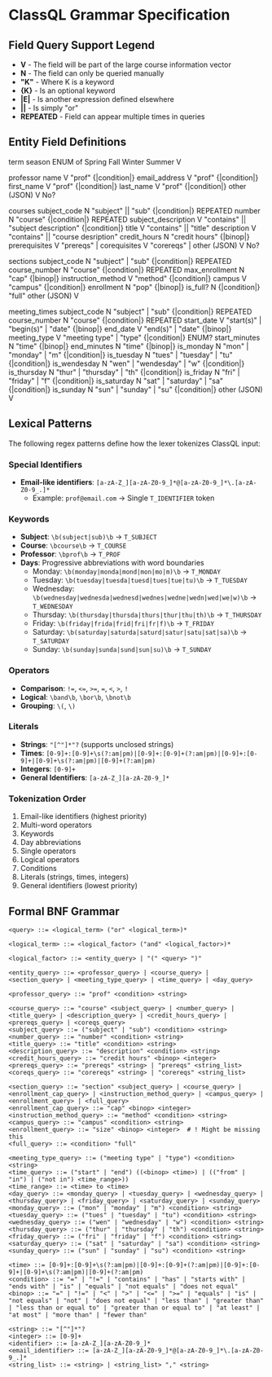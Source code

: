 # ClassQL Grammar Specification

## Field Query Support Legend

- **V** - The field will be part of the large course information vector
- **N** - The field can only be queried manually  
- **"K"** - Where K is a keyword
- **{K}** - Is an optional keyword
- **|E|** - Is another expression defined elsewhere
- **||** - Is simply "or"
- **REPEATED** - Field can appear multiple times in queries

## Entity Field Definitions

term
    season ENUM of Spring Fall Winter Summer V

professor
    name                    V           "prof" {|condition|} <str>
    email_address           V           "prof" {|condition|} <str>
    first_name              V           "prof" {|condition|} <str>
    last_name               V           "prof" {|condition|} <str>
    other (JSON)            V            No?

courses
    subject_code            N           "subject" || "sub" {|condition|} <str> REPEATED
    number                  N           "course" {|condition|} <str>           REPEATED
    subject_description     V           "contains" || "subject description" {|condition|} <str>
    title                   V           "contains" || "title" <str>
    description             V           "contains" || "course desription" <str>
    credit_hours            N           "credit hours" {|binop|} <int>
    prerequisites           V           "prereqs" <str> | <strs>
    corequisites            V           "corereqs" <str> | <strs>
    other (JSON)            V            No?

sections
    subject_code            N           "subject" | "sub" {|condition|} <str> REPEATED
    course_number           N           "course" {|condition|} <str>          REPEATED
    max_enrollment          N           "cap" {|binop|} <int>
    instruction_method      V           "method" {|condition|} <str>
    campus                  V           "campus" {|condition|} <str>
    enrollment              N           "pop" {|binop|} <int>
    is_full? <custom>       N           {|condition|} "full"
    other (JSON)            V

meeting_times
    subject_code            N           "subject" | "sub" {|condition|} <str> REPEATED
    course_number           N           "course" {|condition|} <str>          REPEATED
    start_date              V           "start(s)" | "begin(s)" | "date" {|binop|} <str>
    end_date                V           "end(s)" | "date" {|binop|} <str>
    meeting_type            V           "meeting type" | "type" {|condition|} <str> ENUM?
    start_minutes           N           "time" {|binop|} <str>
    end_minutes             N           "time" {|binop|} <str>
    is_monday               N           "mon" | "monday" | "m" {|condition|} <str>
    is_tuesday              N           "tues" | "tuesday" | "tu" {|condition|} <str>
    is_wendesday            N           "wen" | "wendesday" | "w" {|condition|} <str>
    is_thursday             N           "thur" | "thursday" | "th" {|condition|} <str>
    is_friday               N           "fri" | "friday" | "f" {|condition|} <str>
    is_saturday             N           "sat" | "saturday" | "sa" {|condition|} <str>
    is_sunday               N           "sun" | "sunday" | "su" {|condition|} <str>
    other (JSON)            V

## Lexical Patterns

The following regex patterns define how the lexer tokenizes ClassQL input:

### Special Identifiers
- **Email-like identifiers**: `[a-zA-Z_][a-zA-Z0-9_]*@[a-zA-Z0-9_]*\.[a-zA-Z0-9_.]*`
  - Example: `prof@email.com` → Single `T_IDENTIFIER` token

### Keywords
- **Subject**: `\b(subject|sub)\b` → `T_SUBJECT`
- **Course**: `\bcourse\b` → `T_COURSE` 
- **Professor**: `\bprof\b` → `T_PROF`
- **Days**: Progressive abbreviations with word boundaries
  - Monday: `\b(monday|monda|mond|mon|mo|m)\b` → `T_MONDAY`
  - Tuesday: `\b(tuesday|tuesda|tuesd|tues|tue|tu)\b` → `T_TUESDAY`
  - Wednesday: `\b(wednesday|wednesda|wednesd|wednes|wedne|wedn|wed|we|w)\b` → `T_WEDNESDAY`
  - Thursday: `\b(thursday|thursda|thurs|thur|thu|th)\b` → `T_THURSDAY`
  - Friday: `\b(friday|frida|frid|fri|fr|f)\b` → `T_FRIDAY`
  - Saturday: `\b(saturday|saturda|saturd|satur|satu|sat|sa)\b` → `T_SATURDAY`
  - Sunday: `\b(sunday|sunda|sund|sun|su)\b` → `T_SUNDAY`

### Operators
- **Comparison**: `!=`, `<=`, `>=`, `=`, `<`, `>`, `!`
- **Logical**: `\band\b`, `\bor\b`, `\bnot\b`
- **Grouping**: `\(`, `\)`

### Literals
- **Strings**: `"[^"]*"?` (supports unclosed strings)
- **Times**: `[0-9]+:[0-9]+\s(?:am|pm)|[0-9]+:[0-9]+(?:am|pm)|[0-9]+:[0-9]+|[0-9]+\s(?:am|pm)|[0-9]+(?:am|pm)`
- **Integers**: `[0-9]+`
- **General Identifiers**: `[a-zA-Z_][a-zA-Z0-9_]*`

### Tokenization Order
1. Email-like identifiers (highest priority)
2. Multi-word operators
3. Keywords
4. Day abbreviations
5. Single operators
6. Logical operators
7. Conditions
8. Literals (strings, times, integers)
9. General identifiers (lowest priority)

## Formal BNF Grammar

```bnf
<query> ::= <logical_term> ("or" <logical_term>)*

<logical_term> ::= <logical_factor> ("and" <logical_factor>)*

<logical_factor> ::= <entity_query> | "(" <query> ")"

<entity_query> ::= <professor_query> | <course_query> | <section_query> | <meeting_type_query> | <time_query> | <day_query>

<professor_query> ::= "prof" <condition> <string>

<course_query> ::= "course" <subject_query> | <number_query> | <title_query> | <description_query> | <credit_hours_query> | <prereqs_query> | <coreqs_query>
<subject_query> ::= ("subject" | "sub") <condition> <string>
<number_query> ::= "number" <condition> <string>
<title_query> ::= "title" <condition> <string>
<description_query> ::= "description" <condition> <string>
<credit_hours_query> ::= "credit hours" <binop> <integer>
<prereqs_query> ::= "prereqs" <string> | "prereqs" <string_list>
<coreqs_query> ::= "corereqs" <string> | "corereqs" <string_list>

<section_query> ::= "section" <subject_query> | <course_query> | <enrollment_cap_query> | <instruction_method_query> | <campus_query> | <enrollment_query> | <full_query>
<enrollment_cap_query> ::= "cap" <binop> <integer>
<instruction_method_query> ::= "method" <condition> <string>
<campus_query> ::= "campus" <condition> <string>
<enrollment_query> ::= "size" <binop> <integer>  # ! Might be missing this
<full_query> ::= <condition> "full"

<meeting_type_query> ::= ("meeting type" | "type") <condition> <string>
<time_query> ::= ("start" | "end") ((<binop> <time>) | (("from" | "in") | ("not in") <time_range>))
<time_range> ::= <time> to <time>
<day_query> ::= <monday_query> | <tuesday_query> | <wednesday_query> | <thursday_query> | <friday_query> | <saturday_query> | <sunday_query>
<monday_query> ::= ("mon" | "monday" | "m") <condition> <string>
<tuesday_query> ::= ("tues" | "tuesday" | "tu") <condition> <string>
<wednesday_query> ::= ("wen" | "wednesday" | "w") <condition> <string>
<thursday_query> ::= ("thur" | "thursday" | "th") <condition> <string>
<friday_query> ::= ("fri" | "friday" | "f") <condition> <string>
<saturday_query> ::= ("sat" | "saturday" | "sa") <condition> <string>
<sunday_query> ::= ("sun" | "sunday" | "su") <condition> <string>

<time> ::= [0-9]+:[0-9]+\s(?:am|pm)|[0-9]+:[0-9]+(?:am|pm)|[0-9]+:[0-9]+|[0-9]+\s(?:am|pm)|[0-9]+(?:am|pm)
<condition> ::= "=" | "!=" | "contains" | "has" | "starts with" | "ends with" | "is" | "equals" | "not equals" | "does not equal"
<binop> ::= "=" | "!=" | "<" | ">" | "<=" | ">=" | "equals" | "is" | "not equals" | "not" | "does not equal" | "less than" | "greater than" | "less than or equal to" | "greater than or equal to" | "at least" | "at most" | "more than" | "fewer than"

<string> ::= "[^"]*"?
<integer> ::= [0-9]+
<identifier> ::= [a-zA-Z_][a-zA-Z0-9_]*
<email_identifier> ::= [a-zA-Z_][a-zA-Z0-9_]*@[a-zA-Z0-9_]*\.[a-zA-Z0-9_.]*
<string_list> ::= <string> | <string_list> "," <string>
```